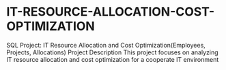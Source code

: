 # IT-RESOURCE-ALLOCATION-COST-OPTIMIZATION
SQL Project: IT Resource Allocation and Cost Optimization(Employees, Projects, Allocations)
Project Description
This project focuses on analyzing IT resource allocation and cost optimization for a cooperate IT environment 
